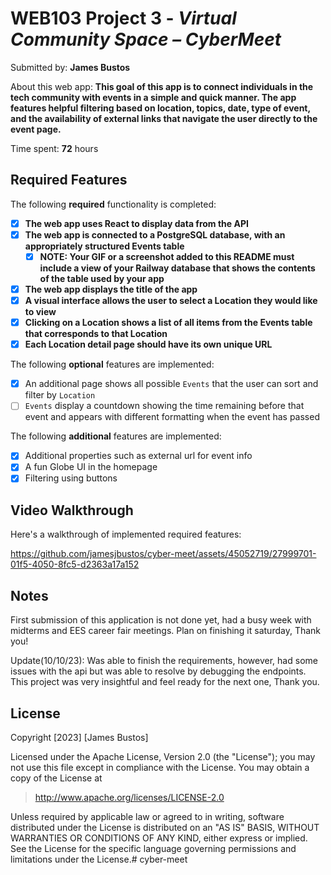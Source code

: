 # WEB103 Project 3 - _Virtual Community Space – CyberMeet_

Submitted by: **James Bustos**

About this web app: **This goal of this app is to connect individuals in the tech community with events in a simple and quick manner. The app features helpful filtering based on location, topics, date, type of event, and the availability of external links that navigate the user directly to the event page.**

Time spent: **72** hours

## Required Features

The following **required** functionality is completed:

<!-- Make sure to check off completed functionality below -->

- [x] **The web app uses React to display data from the API**
- [x] **The web app is connected to a PostgreSQL database, with an appropriately structured Events table**
  - [x] **NOTE: Your GIF or a screenshot added to this README must include a view of your Railway database that shows the contents of the table used by your app**
- [x] **The web app displays the title of the app**
- [x] **A visual interface allows the user to select a Location they would like to view**
- [x] **Clicking on a Location shows a list of all items from the Events table that corresponds to that Location**
- [x] **Each Location detail page should have its own unique URL**

The following **optional** features are implemented:

- [x] An additional page shows all possible `Events` that the user can sort and filter by `Location`
- [ ] `Events` display a countdown showing the time remaining before that event and appears with different formatting when the event has passed

The following **additional** features are implemented:

- [x] Additional properties such as external url for event info
- [x] A fun Globe UI in the homepage
- [x] Filtering using buttons

## Video Walkthrough

Here's a walkthrough of implemented required features:

https://github.com/jamesjbustos/cyber-meet/assets/45052719/27999701-01f5-4050-8fc5-d2363a17a152

## Notes

First submission of this application is not done yet, had a busy week with midterms and EES career fair meetings. Plan on finishing it saturday, Thank you!

Update(10/10/23): Was able to finish the requirements, however, had some issues with the api but was able to resolve by debugging the endpoints. This project was very insightful and feel ready for the next one, Thank you.

## License

Copyright [2023] [James Bustos]

Licensed under the Apache License, Version 2.0 (the "License"); you may not use this file except in compliance with the License. You may obtain a copy of the License at

> http://www.apache.org/licenses/LICENSE-2.0

Unless required by applicable law or agreed to in writing, software distributed under the License is distributed on an "AS IS" BASIS, WITHOUT WARRANTIES OR CONDITIONS OF ANY KIND, either express or implied. See the License for the specific language governing permissions and limitations under the License.# cyber-meet
